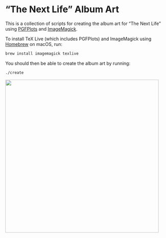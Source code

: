 # “The Next Life” Album Art

This is a collection of scripts for creating the album art for “The Next Life”
using [PGFPlots](https://ctan.org/pkg/pgfplots) and [ImageMagick](https://imagemagick.org).

To install TeX Live (which includes PGFPlots) and ImageMagick using [Homebrew](https://brew.sh) on macOS, run:

```sh
brew install imagemagick texlive
```

You should then be able to create the album art by running:

```sh
./create
```

<img width=480 src="https://user-images.githubusercontent.com/14102861/179804506-d5dbdc2f-4547-437d-a9a1-a7f727c83063.png">

